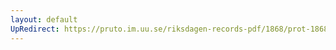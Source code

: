 ```yaml
---
layout: default
UpRedirect: https://pruto.im.uu.se/riksdagen-records-pdf/1868/prot-1868--fk--509/prot-1868--fk--509_032.pdf
---
```


